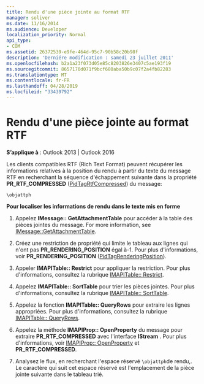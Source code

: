 ```yaml
---
title: Rendu d'une pièce jointe au format RTF
manager: soliver
ms.date: 11/16/2014
ms.audience: Developer
localization_priority: Normal
api_type:
- COM
ms.assetid: 26372539-e9fe-464d-95c7-90b58c20b98f
description: 'Derniére modification : samedi 23 juillet 2011'
ms.openlocfilehash: b2a1a23f073d05e85c8203826e3407c5ae193f19
ms.sourcegitcommit: 8657170d071f9bcf680aba50b9c07f2a4fb82283
ms.translationtype: MT
ms.contentlocale: fr-FR
ms.lasthandoff: 04/28/2019
ms.locfileid: "33439792"
---
```

# <a name="rendering-an-attachment-in-rtf-text"></a>Rendu d'une pièce jointe au format RTF

  
  
**S’applique à** : Outlook 2013 | Outlook 2016 
  
Les clients compatibles RTF (Rich Text Format) peuvent récupérer les informations relatives à la position du rendu à partir du texte du message RTF en recherchant la séquence d'échappement suivante dans la propriété **PR_RTF_COMPRESSED** ([PidTagRtfCompressed](pidtagrtfcompressed-canonical-property.md)) du message:
  
 `\objattph`
  
 **Pour localiser les informations de rendu dans le texte mis en forme**
  
1. Appelez **IMessage:: GetAttachmentTable** pour accéder à la table des pièces jointes du message. For more information, see [IMessage::GetAttachmentTable](imessage-getattachmenttable.md).
    
2. Créez une restriction de propriété qui limite le tableau aux lignes qui n'ont pas **PR_RENDERING_POSITION** égal à-1. Pour plus d'informations, voir **PR_RENDERING_POSITION** ([PidTagRenderingPosition](pidtagrenderingposition-canonical-property.md)).
    
3. Appeler **IMAPITable:: Restrict** pour appliquer la restriction. Pour plus d'informations, consultez la rubrique [IMAPITable:: Restrict](imapitable-restrict.md).
    
4. Appelez **IMAPITable:: SortTable** pour trier les pièces jointes. Pour plus d'informations, consultez la rubrique [IMAPITable:: SortTable](imapitable-sorttable.md).
    
5. Appelez la fonction **IMAPITable:: QueryRows** pour extraire les lignes appropriées. Pour plus d'informations, consultez la rubrique [IMAPITable:: QueryRows](imapitable-queryrows.md).
    
6. Appelez la méthode **IMAPIProp:: OpenProperty** du message pour extraire **PR_RTF_COMPRESSED** avec l'interface **IStream** . Pour plus d'informations, voir [IMAPIProp:: OpenProperty](imapiprop-openproperty.md) et **PR_RTF_COMPRESSED**.
    
7. Analysez le flux, en recherchant l'espace réservé `\objattph`de rendu,. Le caractère qui suit cet espace réservé est l'emplacement de la pièce jointe suivante dans le tableau trié.
    

